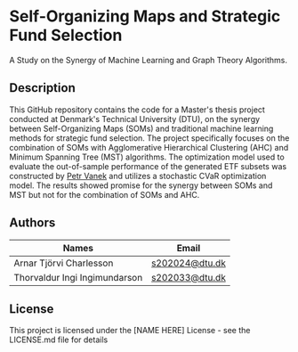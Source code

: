 # Self-Organizing Maps and Strategic Fund Selection

A Study on the Synergy of Machine Learning and Graph Theory Algorithms. 

## Description

This GitHub repository contains the code for a Master's thesis project conducted at Denmark's Technical University (DTU), on the synergy between Self-Organizing Maps (SOMs) and traditional machine learning methods for strategic fund selection. The project specifically focuses on the combination of SOMs with Agglomerative Hierarchical Clustering (AHC) and Minimum Spanning Tree (MST) algorithms. The optimization model used to evaluate the out-of-sample performance of the generated ETF subsets was constructed by [Petr Vanek](https://github.com/VanekPetr) and utilizes a stochastic CVaR optimization model. The results showed promise for the synergy between SOMs and MST but not for the combination of SOMs and AHC.

## Authors


| **Names**                     | **Email**      |
|-------------------------------|----------------|
| Arnar Tjörvi Charlesson       | s202024@dtu.dk |
| Thorvaldur Ingi Ingimundarson | s202033@dtu.dk |

## License

This project is licensed under the [NAME HERE] License - see the LICENSE.md file for details
